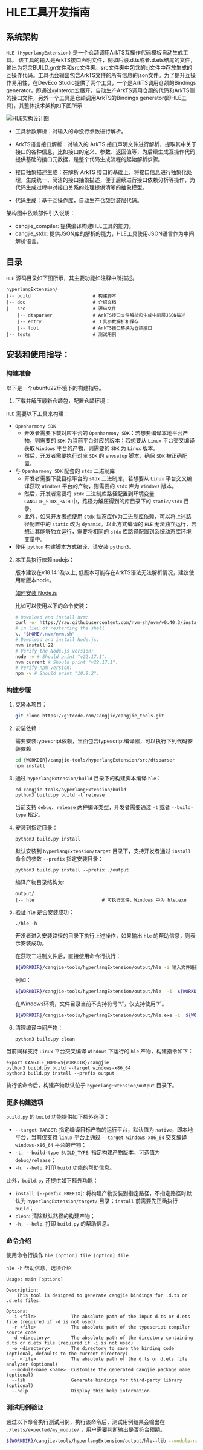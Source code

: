 # HLE工具开发指南

## 系统架构

`HLE (HyperlangExtension)` 是一个仓颉调用ArkTS互操作代码模板自动生成工具。
该工具的输入是ArkTS接口声明文件，例如后缀.d.ts或者.d.ets结尾的文件，输出为包含BUILD.gn文件和src文件夹。src文件夹中包含的cj文件中存放生成的互操作代码。工具也会输出包含ArkTS文件的所有信息的json文件。为了提升互操作易用性，在DevEco Studio提供了两个工具，一个是ArkTS调用仓颉的Bindings generator，即通过@Interop宏展开，自动生产ArkTS调用仓颉的代码和ArkTS侧的接口文件，另外一个工具是仓颉调用ArkTS的Bindings generator(即HLE工具)，其整体技术架构如下图所示：

![HLE架构设计图](../figures/HLE.png)

- 工具参数解析：对输入的命没行参数进行解析。
- ArkTS语言接口解析：对输入的 ArkTS 接口声明文件进行解析，提取其中关于接口的各种信息，比如接口的定义、参数、返回值等，为后续生成互操作代码提供基础的接口元数据，是整个代码生成流程的起始解析步骤。

- 接口抽象描述生成：在解析 ArkTS 接口的基础上，将接口信息进行抽象化处理，生成统一、简洁的接口抽象描述，便于后续进行接口依赖分析等操作，为代码生成过程中对接口关系的处理提供清晰的抽象模型。

- 代码生成：基于互操作库，自动生产仓颉封装层代码。

架构图中依赖部件引入说明：

- cangjie_compiler: 提供编译构建HLE工具的能力。
- cangjie_stdx: 提供JSON库的解析的能力，HLE工具使用JSON语言作为中间解析语言。


## 目录

`HLE` 源码目录如下图所示，其主要功能如注释中所描述。

```
hyperlangExtension/
|-- build                       # 构建脚本
|-- doc                         # 介绍文档
|-- src                         # 源码文件
    |-- dtsparser               # ArkTS接口文件解析和生成中间层JSON描述
    |-- entry                   # 工具参数解析和保存
    |-- tool                    # ArkTS接口转换为仓颉接口
|-- tests                       # 测试用例
```

## 安装和使用指导：

### 构建准备

以下是一个ubuntu22环境下的构建指导。

1. 下载并解压最新仓颉包，配置仓颉环境：

`HLE` 需要以下工具来构建：

- `Openharmony SDK`
    - 开发者需要下载对应平台的 `Openharmony SDK`：若想要编译本地平台产物，则需要的 `SDK` 为当前平台对应的版本；若想要从 `Linux` 平台交叉编译获取 `Windows` 平台的产物，则需要的 `SDK` 为 `Linux` 版本。
    - 然后，开发者需要执行对应 `SDK` 的 `envsetup` 脚本，确保 `SDK` 被正确配置。
- 与 `Openharmony SDK` 配套的 `stdx` 二进制库
    - 开发者需要下载目标平台的 `stdx` 二进制库，若想要从 `Linux` 平台交叉编译获取 `Windows` 平台的产物，则需要的 `stdx` 库为 `Windows` 版本。
    - 然后，开发者需要将 `stdx` 二进制库路径配置到环境变量 `CANGJIE_STDX_PATH` 中，路径为解压得到的库目录下的 `static/stdx` 目录。
    - 此外，如果开发者想使用 `stdx` 动态库作为二进制库依赖，可以将上述路径配置中的 `static` 改为 `dynamic`。以此方式编译的 `HLE` 无法独立运行，若想让其能够独立运行，需要将相同的 `stdx` 库路径配置到系统动态库环境变量中。
- 使用 `python` 构建脚本方式编译，请安装 `python3`。

2. 本工具执行依赖nodejs：

    版本建议在v18.14.1及以上, 低版本可能存在ArkTS语法无法解析情况，建议使用新版本node。

    [如何安装 Node.js](https://dev.nodejs.cn/learn/how-to-install-nodejs/)

    比如可以使用以下的命令安装：
    
    ```sh
    # Download and install nvm:
    curl -o- https://raw.githubusercontent.com/nvm-sh/nvm/v0.40.3/install.sh | bash
    # in lieu of restarting the shell
    \. "$HOME/.nvm/nvm.sh"
    # Download and install Node.js:
    nvm install 22
    # Verify the Node.js version:
    node -v # Should print "v22.17.1".
    nvm current # Should print "v22.17.1".
    # Verify npm version:
    npm -v # Should print "10.9.2".
    ```

### 构建步骤

1. 克隆本项目：

    ```sh
    git clone https://gitcode.com/Cangjie/cangjie_tools.git
    ```

2. 安装依赖：

    需要安装typescript依赖，里面包含typescript编译器，可以执行下列代码安装依赖

    ```sh
    cd {WORKDIR}/cangjie-tools/hyperlangExtension/src/dtsparser
    npm install
    ```

3. 通过 `hyperlangExtension/build` 目录下的构建脚本编译 `hle`：

    ```shell
    cd cangjie-tools/hyperlangExtension/build
    python3 build.py build -t release
    ```

    当前支持 `debug`、`release` 两种编译类型，开发者需要通过 `-t` 或者 `--build-type` 指定。

4. 安装到指定目录：

    ```shell
    python3 build.py install
    ```

    默认安装到 `hyperlangExtension/target` 目录下，支持开发者通过 `install` 命令的参数 `--prefix` 指定安装目录：

    ```shell
    python3 build.py install --prefix ./output
    ```

    编译产物目录结构为:

    ```
    output/
    |-- hle                         # 可执行文件，Windows 中为 hle.exe
    ```

5. 验证 `hle` 是否安装成功：

    ```shell
    ./hle -h
    ```

    开发者进入安装路径的目录下执行上述操作，如果输出 `hle` 的帮助信息，则表示安装成功。

    在获取二进制文件后，直接使用命令行执行：

    ```sh
    ${WORKDIR}/cangjie-tools/hyperlangExtension/output/hle -i 输入文件路径 -o 输出文件夹 --lib
    ```

    例如：

    ```sh
    ${WORKDIR}/cangjie-tools/hyperlangExtension/output/hle  -i  ${WORKDIR}/cangjie-tools/hyperlangExtension/tests/cases/class.d.ts -o out --module-name=ohos.hilog --lib
    ```

    在Windows环境，文件目录当前不支持符号“\\”，仅支持使用“/”。
    ```sh
    ${WORKDIR}/cangjie-tools/hyperlangExtension/output/hle.exe -i  ${WORKDIR}/cangjie-tools/hyperlangExtension/tests/cases/class.d.ts -o out --module-name=ohos.hilog --lib
    ```

6. 清理编译中间产物：

   ```shell
   python3 build.py clean
   ```

当前同样支持 `Linux` 平台交叉编译 `Windows` 下运行的 `hle` 产物，构建指令如下：

```shell
export CANGJIE_HOME=${WORKDIR}/cangjie
python3 build.py build --target windows-x86_64
python3 build.py install --prefix output
```

执行该命令后，构建产物默认位于 `hyperlangExtension/output` 目录下。

### 更多构建选项

`build.py` 的 `build` 功能提供如下额外选项：
- `--target TARGET`: 指定编译目标产物的运行平台，默认值为 `native`，即本地平台，当前仅支持 `linux` 平台上通过 `--target windows-x86_64` 交叉编译 `windows-x86_64` 平台的产物；
- `-t, --build-type BUILD_TYPE`: 指定构建产物版本，可选值为 `debug/release`；
- `-h, --help`: 打印 `build` 功能的帮助信息。

此外，`build.py` 还提供如下额外功能：

- `install [--prefix PREFIX]`: 将构建产物安装到指定路径，不指定路径时默认为 `hyperlangExtension/target/` 目录；`install` 前需要先正确执行 `build`；
- `clean`: 清除默认路径的构建产物；
- `-h, --help`: 打印 `build.py` 的帮助信息。

### 命令介绍

使用命令行操作 `hle [option] file [option] file`

`hle -h` 帮助信息，选项介绍

```text
Usage: main [options]

Description:
    This tool is designed to generate cangjie bindings for .d.ts or .d.ets files.

Options:
  -i <file>             The absolute path of the input d.ts or d.ets file (required if -d is not used)
  -r <file>             The absolute path of the typescript compiler source code
  -d <directory>        The absolute path of the directory containing d.ts or d.ets file (required if -i is not used)
  -o <directory>        The directory to save the binding code (optional, defaults to the current directory)
  -j <file>             The absolute path of the d.ts or d.ets file analyzer (optional)
  --module-name <name>  Customize the generated Cangjie package name (optional)
  --lib                 Generate bindings for third-party library (optional)
  --help                Display this help information
```

### 测试用例验证

通过以下命令执行测试用例，执行该命令后，测试用例结果会输出在 `./tests/expected/my_module/` ，用户需要判断输出是否符合预期。

```bash
${WORKDIR}/cangjie-tools/hyperlangExtension/output/hle--lib --module-name="my_module" -d ./tests/cases -o ./tests/expected/my_module/
```
